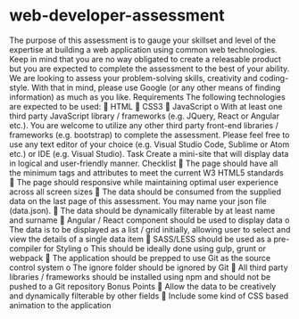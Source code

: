 # web-developer-assessment
The purpose of this assessment is to gauge your skillset and level of the expertise at
building a web application using common web technologies. Keep in mind that you
are no way obligated to create a releasable product but you are expected to
complete the assessment to the best of your ability.
We are looking to assess your problem-solving skills, creativity and coding-style.
With that in mind, please use Google (or any other means of finding information) as
much as you like.
Requirements
The following technologies are expected to be used:
 HTML
 CSS3
 JavaScript
o With at least one third party JavaScript library / frameworks (e.g.
JQuery, React or Angular etc.).
You are welcome to utilize any other third party front-end libraries / frameworks (e.g.
bootstrap) to complete the assessment.
Please feel free to use any text editor of your choice (e.g. Visual Studio Code,
Sublime or Atom etc.) or IDE (e.g. Visual Studio).
Task
Create a mini-site that will display data in logical and user-friendly manner.
Checklist
 The page should have all the minimum tags and attributes to meet the current
W3 HTML5 standards
 The page should responsive while maintaining optimal user experience
across all screen sizes
 The data should be consumed from the supplied data on the last page of this
assessment. You may name your json file (data.json).
 The data should be dynamically filterable by at least name and surname
 Angular / React component should be used to display data
o The data is to be displayed as a list / grid initially, allowing user to
select and view the details of a single data item
 SASS/LESS should be used as a pre-compiler for Styling
o This should be ideally done using gulp, grunt or webpack
 The application should be prepped to use Git as the source control system
o The ignore folder should be ignored by Git
 All third party libraries / frameworks should be installed using npm and should
not be pushed to a Git repository
Bonus Points
 Allow the data to be creatively and dynamically filterable by other fields
 Include some kind of CSS based animation to the application
